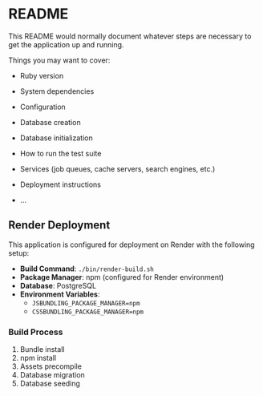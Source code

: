 # README

This README would normally document whatever steps are necessary to get the
application up and running.

Things you may want to cover:

* Ruby version

* System dependencies

* Configuration

* Database creation

* Database initialization

* How to run the test suite

* Services (job queues, cache servers, search engines, etc.)

* Deployment instructions

* ...

## Render Deployment

This application is configured for deployment on Render with the following setup:

- **Build Command**: `./bin/render-build.sh`
- **Package Manager**: npm (configured for Render environment)
- **Database**: PostgreSQL
- **Environment Variables**: 
  - `JSBUNDLING_PACKAGE_MANAGER=npm`
  - `CSSBUNDLING_PACKAGE_MANAGER=npm`

### Build Process
1. Bundle install
2. npm install
3. Assets precompile
4. Database migration
5. Database seeding
